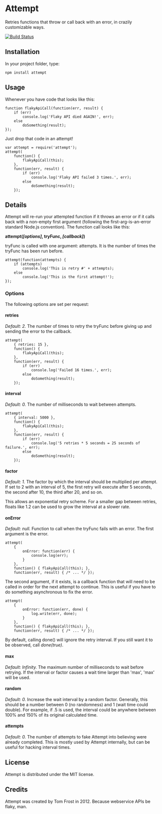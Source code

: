 # Attempt
Retries functions that throw or call back with an error, in crazily
customizable ways.

[![Build Status](https://secure.travis-ci.org/TomFrost/node-attempt.png?branch=master)](http://travis-ci.org/TomFrost/node-attempt)

## Installation
In your project folder, type:

	npm install attempt

## Usage
Whenever you have code that looks like this:

	function flakyApiCall(function(err, result) {
	    if (err)
	        console.log('Flaky API died AGAIN!', err);
	    else
	        doSomething(result);
	});

Just drop that code in an attempt!

	var attempt = require('attempt');
	attempt(
		function() {
			flakyApiCall(this);
		},
		function(err, result) {
	        if (err)
	            console.log('Flaky API failed 3 times.', err);
	        else
	            doSomething(result);
	    });

## Details
Attempt will re-run your attempted function if it throws an error or if it
calls back with a non-empty first argument (following the first-arg-is-an-error
standard Node.js convention).  The function call looks like this:

**attempt(_[options]_, tryFunc, _[callback]_)**

tryFunc is called with one argument: attempts.  It is the number of times the
tryFunc has been run before.

	attempt(function(attempts) {
		if (attempts)
			console.log('This is retry #' + attempts);
		else
			console.log('This is the first attempt!');
	});

### Options
The following options are set per request:

#### retries
*Default: 2.* The number of times to retry the tryFunc before
giving up and sending the error to the callback.

	attempt(
		{ retries: 15 },
		function() {
			flakyApiCall(this);
		},
		function(err, result) {
			if (err)
				console.log('Failed 16 times.', err);
			else
				doSomething(result);
		});

#### interval
*Default: 0.* The number of milliseconds to wait between attempts.

	attempt(
		{ interval: 5000 },
		function() {
	        flakyApiCall(this);
	    },
	    function(err, result) {
	        if (err)
	            console.log('5 retries * 5 seconds = 25 seconds of failure.', err);
	        else
	            doSomething(result);
	    });

#### factor
*Default: 1.* The factor by which the interval should be multiplied per
attempt.  If set to 2 with an interval of 5, the first retry will execute after
5 seconds, the second after 10, the third after 20, and so on.

This allows an exponential retry scheme.  For a smaller gap between retries,
floats like 1.2 can be used to grow the interval at a slower rate.

#### onError
*Default: null.* Function to call when the tryFunc fails with an
error.  The first argument is the error.

	attempt(
		{
			onError: function(err) {
				console.log(err);
			}
		},
		function() { flakyApiCall(this); },
		function(err, result) { /* ... */ });

The second argument, if it exists, is a callback function that will need to be
called in order for the next attempt to continue.  This is useful if you have
to do something asynchronous to fix the error.

	attempt(
		{
			onError: function(err, done) {
        		log.write(err, done);
        	}
        },
        function() { flakyApiCall(this); },
		function(err, result) { /* ... */ });

By default, calling done() will ignore the retry interval.  If you still want
it to be observed, call *done(true)*.

#### max
*Default: Infinity.* The maximum number of milliseconds to wait before retrying.
If the interval or factor causes a wait time larger than 'max', 'max' will
be used.

#### random
*Default: 0.* Increase the wait interval by a random factor. Generally, this
should be a number between 0 (no randomness) and 1 (wait time could double).
For example, if .5 is used, the interval could be anywhere between 100% and
150% of its original calculated time.

#### attempts
*Default: 0.* The number of attempts to fake Attempt into believing were
already completed.  This is mostly used by Attempt internally, but can be
useful for hacking interval times.

## License
Attempt is distributed under the MIT license.

## Credits
Attempt was created by Tom Frost in 2012.  Because webservice APIs be flaky,
man.
